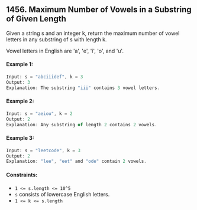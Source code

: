 ## 1456. Maximum Number of Vowels in a Substring of Given Length

Given a string s and an integer k, return the maximum number of vowel letters in any substring of s with length k.

Vowel letters in English are 'a', 'e', 'i', 'o', and 'u'.

#### Example 1:
```js
Input: s = "abciiidef", k = 3
Output: 3
Explanation: The substring "iii" contains 3 vowel letters.
```

#### Example 2:
```js
Input: s = "aeiou", k = 2
Output: 2
Explanation: Any substring of length 2 contains 2 vowels.
```

#### Example 3:
```js
Input: s = "leetcode", k = 3
Output: 2
Explanation: "lee", "eet" and "ode" contain 2 vowels.
```

#### Constraints:
- `1 <= s.length <= 10^5`
- `s` consists of lowercase English letters.
- `1 <= k <= s.length`